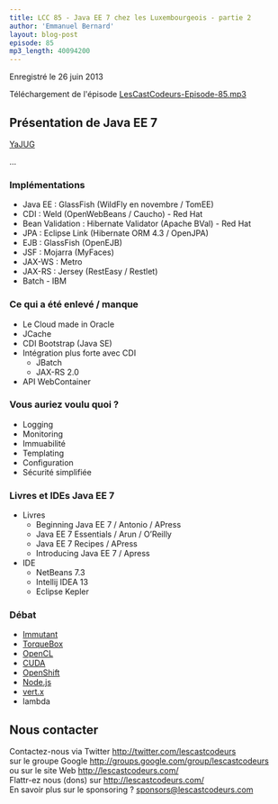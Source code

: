 ```yaml
---
title: LCC 85 - Java EE 7 chez les Luxembourgeois - partie 2
author: 'Emmanuel Bernard'
layout: blog-post
episode: 85
mp3_length: 40094200
---
```

Enregistré le 26 juin 2013

Téléchargement de l'épisode [LesCastCodeurs-Episode-85.mp3](http://traffic.libsyn.com/lescastcodeurs/LesCastCodeurs-Episode-85.mp3)

## Présentation de Java EE 7

[YaJUG](http://www.yajug.org)

...

### Implémentations

- Java EE : GlassFish (WildFly en novembre / TomEE)
- CDI : Weld (OpenWebBeans / Caucho) - Red Hat
- Bean Validation : Hibernate Validator (Apache BVal) - Red Hat
- JPA : Eclipse Link (Hibernate ORM 4.3 / OpenJPA)
- EJB : GlassFish (OpenEJB)
- JSF : Mojarra (MyFaces)
- JAX-WS : Metro
- JAX-RS : Jersey (RestEasy / Restlet)
- Batch - IBM

### Ce qui a été enlevé / manque

- Le Cloud made in Oracle
- JCache
- CDI Bootstrap (Java SE)
- Intégration plus forte avec CDI
    - JBatch
    - JAX-RS 2.0
- API WebContainer

### Vous auriez voulu quoi ?

- Logging
- Monitoring
- Immuabilité
- Templating
- Configuration
- Sécurité simplifiée

### Livres et IDEs Java EE 7

- Livres
    - Beginning Java EE 7 / Antonio / APress
    - Java EE 7 Essentials / Arun / O’Reilly
    - Java EE 7 Recipes / APress
    - Introducing Java EE 7 / Apress
- IDE
    - NetBeans 7.3
    - Intellij IDEA 13
    - Eclipse Kepler

### Débat

- [Immutant](http://immutant.org)
- [TorqueBox](http://torquebox.org)
- [OpenCL](https://www.khronos.org/opencl)
- [CUDA](http://www.nvidia.com/object/cuda_home_new.html)
- [OpenShift](https://www.openshift.com)
- [Node.js](http://nodejs.org)
- [vert.x](http://vertx.io)
- lambda

## Nous contacter

Contactez-nous via Twitter <http://twitter.com/lescastcodeurs>  
sur le groupe Google <http://groups.google.com/group/lescastcodeurs>  
ou sur le site Web <http://lescastcodeurs.com/>  
Flattr-ez nous (dons) sur <http://lescastcodeurs.com/>  
En savoir plus sur le sponsoring ? [sponsors@lescastcodeurs.com](mailto:sponsors@lescastcodeurs.com)
